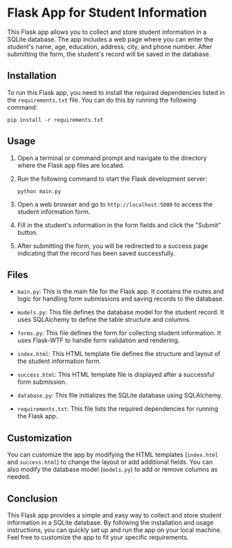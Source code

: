 # Flask App for Student Information

This Flask app allows you to collect and store student information in a SQLite database. The app includes a web page where you can enter the student's name, age, education, address, city, and phone number. After submitting the form, the student's record will be saved in the database.

## Installation

To run this Flask app, you need to install the required dependencies listed in the `requirements.txt` file. You can do this by running the following command:

```
pip install -r requirements.txt
```

## Usage

1. Open a terminal or command prompt and navigate to the directory where the Flask app files are located.

2. Run the following command to start the Flask development server:

   ```
   python main.py
   ```

3. Open a web browser and go to `http://localhost:5000` to access the student information form.

4. Fill in the student's information in the form fields and click the "Submit" button.

5. After submitting the form, you will be redirected to a success page indicating that the record has been saved successfully.

## Files

- `main.py`: This is the main file for the Flask app. It contains the routes and logic for handling form submissions and saving records to the database.

- `models.py`: This file defines the database model for the student record. It uses SQLAlchemy to define the table structure and columns.

- `forms.py`: This file defines the form for collecting student information. It uses Flask-WTF to handle form validation and rendering.

- `index.html`: This HTML template file defines the structure and layout of the student information form.

- `success.html`: This HTML template file is displayed after a successful form submission.

- `database.py`: This file initializes the SQLite database using SQLAlchemy.

- `requirements.txt`: This file lists the required dependencies for running the Flask app.

## Customization

You can customize the app by modifying the HTML templates (`index.html` and `success.html`) to change the layout or add additional fields. You can also modify the database model (`models.py`) to add or remove columns as needed.

## Conclusion

This Flask app provides a simple and easy way to collect and store student information in a SQLite database. By following the installation and usage instructions, you can quickly set up and run the app on your local machine. Feel free to customize the app to fit your specific requirements.